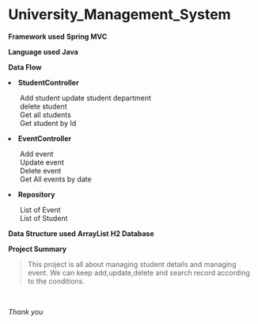 # University_Management_System
<!-- Strong -->
**Framework used** **Spring MVC**
<!-- Strong -->
**Language used** **Java**
<!-- Strong -->
**Data Flow**
<li><b>StudentController</b>
</li>
<ul>
Add student
update student department <br>
delete student <br>
Get all students <br>
Get student by Id<br>
</ul>

<li><b>EventController</b></li>
<ul>
Add event <br>
Update event <br>
Delete event <br>
Get All events by date <br>

</ul>
<li><b>Repository</b></li>
<ul>
List of Event <br>
List of Student <br>
</ul>

<!-- Strong -->
**Data Structure used** **ArrayList** **H2 Database**

<!-- Strong -->
**Project Summary**
<!--blockqoutes-->
>This project is all about managing student details and managing event.
>We can keep add,update,delete and search record according to the conditions.
<br>

*Thank you*
